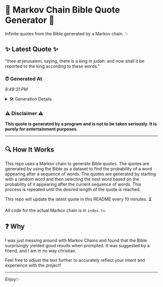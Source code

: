 # 📖 Markov Chain Bible Quote Generator 📖

Infinite quotes from the Bible generated by a Markov chain. ✨

## ✨ Latest Quote ✨
"thee at jerusalem, saying, there is a king in judah: and now shall it be reported to the king according to these words."

### ⏰ Generated At
*8:49:31 PM*

<details>
    <summary>🛠️ Generation Details</summary>
    <p>
        <strong>🌱 Seed:</strong> thee<br>
        <strong>🔄 Iterations:</strong> 22<br>
        <strong>📜 Context History:</strong><br>[ thee ]: at<br>[ thee, at ]: jerusalem,<br>[ thee, at, jerusalem, ]: saying,<br>[ thee, at, jerusalem,, saying, ]: there<br>[ thee, at, jerusalem,, saying,, there ]: is<br>[ thee, at, jerusalem,, saying,, there, is ]: a<br>[ at, jerusalem,, saying,, there, is, a ]: king<br>[ jerusalem,, saying,, there, is, a, king ]: in<br>[ saying,, there, is, a, king, in ]: judah:<br>[ there, is, a, king, in, judah: ]: and<br>[ is, a, king, in, judah:, and ]: now<br>[ a, king, in, judah:, and, now ]: shall<br>[ king, in, judah:, and, now, shall ]: it<br>[ in, judah:, and, now, shall, it ]: be<br>[ judah:, and, now, shall, it, be ]: reported<br>[ and, now, shall, it, be, reported ]: to<br>[ now, shall, it, be, reported, to ]: the<br>[ shall, it, be, reported, to, the ]: king<br>[ it, be, reported, to, the, king ]: according<br>[ be, reported, to, the, king, according ]: to<br>[ reported, to, the, king, according, to ]: these<br>[ to, the, king, according, to, these ]: words.<br>
    </p>
</details>

### ⚠️ Disclaimer ⚠️
**This quote is generated by a program and is not to be taken seriously. It is purely for entertainment purposes.**

---

## 🔍 How It Works

This repo uses a Markov chain to generate Bible quotes. The quotes are generated by using the Bible as a dataset to find the probability of a word appearing after a sequence of words. The quotes are generated by starting with a random word and then selecting the next word based on the probability of it appearing after the current sequence of words. This process is repeated until the desired length of the quote is reached.

This repo will update the latest quote in this README every 10 minutes. ⏳

All code for the actual Markov chain is in `index.ts`.

## ❓ Why

I was just messing around with Markov Chains and found that the Bible surprisingly yielded good results when prompted. 
It was suggested by a friend, and I am in no way christian.

Feel free to adjust the text further to accurately reflect your intent and experience with the project!

---

*Enjoy*✨
